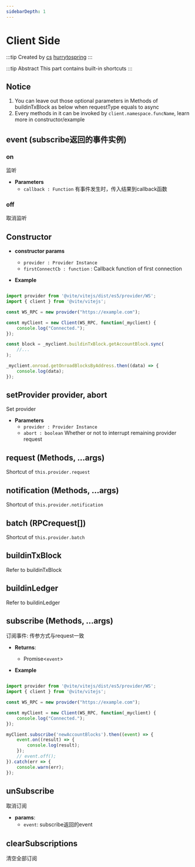 ```yaml
---
sidebarDepth: 1
---
```

# Client Side

:::tip Created by
[cs](https://github.com/lovelycs)
[hurrytospring](https://github.com/hurrytospring)
:::

:::tip Abstract
This part contains built-in shortcuts
:::

## Notice 
1. You can leave out those optional parameters in Methods of buildinTxBlock as below when requestType equals to async
2. Every methods in it can be invoked by `client.namespace.funcName`, learn more in constructor/example

## event (subscribe返回的事件实例)

### on
监听

- **Parameters**
    * `callback : Function` 有事件发生时，传入结果到callback函数

### off
取消监听

## Constructor

- **constructor params**
    - `provider : Provider Instance`
    - `firstConnectCb : function` : Callback function of first connection

- **Example**

```javascript

import provider from '@vite/vitejs/dist/es5/provider/WS';
import { client } from '@vite/vitejs';

const WS_RPC = new provider("https://example.com");

const myClient = new Client(WS_RPC, function(_myclient) {
    console.log("Connected.");
});

const block = _myclient.buildinTxBlock.getAccountBlock.sync(
    //...
);

_myclient.onroad.getOnroadBlocksByAddress.then((data) => {
    console.log(data);
});

```

## setProvider provider, abort
Set provider

- **Parameters**
    * `provider : Provider Instance`
    * `abort : boolean` Whether or not to interrupt remaining provider request

## request (Methods, ...args)
Shortcut of `this.provider.request`

## notification (Methods, ...args)
Shortcut of `this.provider.notification`

## batch (RPCrequest[])
Shortcut of `this.provider.batch`

## buildinTxBlock
Refer to buildinTxBlock

## buildinLedger
Refer to buildinLedger

## subscribe (Methods, ...args)
订阅事件: 传参方式与request一致

- **Returns**:
    - Promise<`event`>

- **Example**

```javascript

import provider from '@vite/vitejs/dist/es5/provider/WS';
import { client } from '@vite/vitejs';

const WS_RPC = new provider("https://example.com");

const myClient = new Client(WS_RPC, function(_myclient) {
    console.log("Connected.");
});

myClient.subscribe('newAccountBlocks').then((event) => {
    event.on((result) => {
        console.log(result);
    });
    // event.off();
}).catch(err => {
    console.warn(err);
});

```

## unSubscribe
取消订阅

- **params**: 
  * `event`: subscribe返回的event

## clearSubscriptions
清空全部订阅
